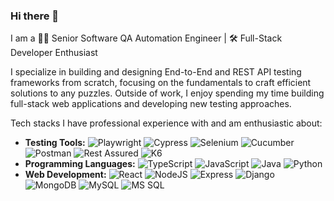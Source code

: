 ### Hi there 👋

I am a 👨‍💻 Senior Software QA Automation Engineer | 🛠️ Full-Stack Developer Enthusiast

I specialize in building and designing End-to-End and REST API testing frameworks from scratch, focusing on the fundamentals to craft efficient solutions to any puzzles. Outside of work, I enjoy spending my time building full-stack web applications and developing new testing approaches.

Tech stacks I have professional experience with and am enthusiastic about:
- **Testing Tools:** ![Playwright](https://img.shields.io/badge/-Playwright-53BDEC?style=flat-square&logo=Playwright&logoColor=white) ![Cypress](https://img.shields.io/badge/-Cypress-17202C?style=flat-square&logo=Cypress&logoColor=white) ![Selenium](https://img.shields.io/badge/-Selenium-43B02A?style=flat-square&logo=Selenium&logoColor=white) ![Cucumber](https://img.shields.io/badge/-Cucumber-23D96C?style=flat-square&logo=Cucumber&logoColor=white) ![Postman](https://img.shields.io/badge/-Postman-FF6C37?style=flat-square&logo=Postman&logoColor=white) ![Rest Assured](https://img.shields.io/badge/-RestAssured-6DB33F?style=flat-square&logo=Java&logoColor=white) ![K6](https://img.shields.io/badge/-k6-7A41C5?style=flat-square&logo=k6&logoColor=white)
- **Programming Languages:** ![TypeScript](https://img.shields.io/badge/-TypeScript-3178C6?style=flat-square&logo=TypeScript&logoColor=white) ![JavaScript](https://img.shields.io/badge/-JavaScript-F7DF1E?style=flat-square&logo=JavaScript&logoColor=black) ![Java](https://img.shields.io/badge/-Java-007396?style=flat-square&logo=Java&logoColor=white) ![Python](https://img.shields.io/badge/-Python-3776AB?style=flat-square&logo=Python&logoColor=white)
- **Web Development:** ![React](https://img.shields.io/badge/-React-61DAFB?style=flat-square&logo=React&logoColor=black) ![NodeJS](https://img.shields.io/badge/-NodeJS-339933?style=flat-square&logo=Node.js&logoColor=white) ![Express](https://img.shields.io/badge/-Express-000000?style=flat-square&logo=Express&logoColor=white) ![Django](https://img.shields.io/badge/-Django-092E20?style=flat-square&logo=Django&logoColor=white) ![MongoDB](https://img.shields.io/badge/-MongoDB-47A248?style=flat-square&logo=MongoDB&logoColor=white) ![MySQL](https://img.shields.io/badge/-MySQL-4479A1?style=flat-square&logo=MySQL&logoColor=white) ![MS SQL](https://img.shields.io/badge/-MSSQL-CC2927?style=flat-square&logo=Microsoft-SQL-Server&logoColor=white)
